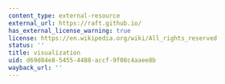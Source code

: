 ```yaml
---
content_type: external-resource
external_url: https://raft.github.io/
has_external_license_warning: true
license: https://en.wikipedia.org/wiki/All_rights_reserved
status: ''
title: visualization
uid: d69d84e8-5455-4488-accf-9f08c4aaee8b
wayback_url: ''
---
```


